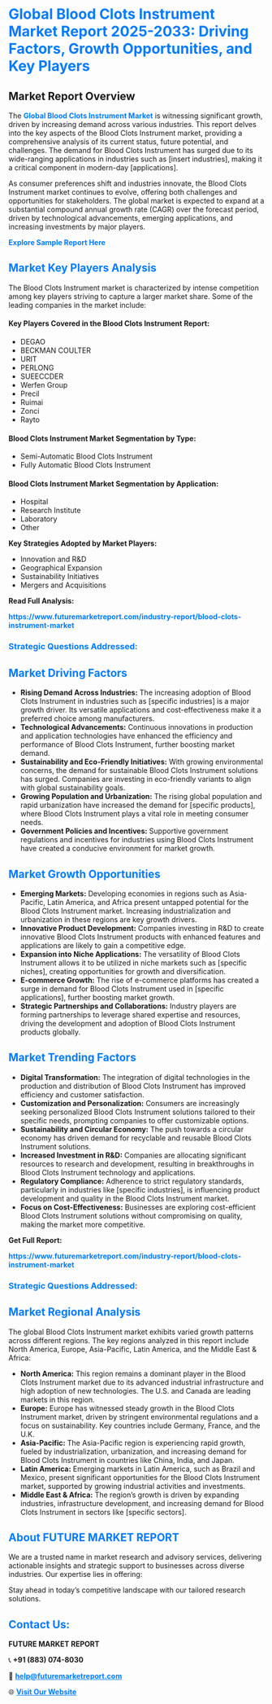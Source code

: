 <h1 style="color: #007BFF;">Global Blood Clots Instrument Market Report 2025-2033: Driving Factors, Growth Opportunities, and Key Players</h1>

<section id="overview">
<h2>Market Report Overview</h2>
<p>The <a href="https://www.futuremarketreport.com/industry-report/blood-clots-instrument-market" style="color: #007BFF; text-decoration: none;"><strong>Global Blood Clots Instrument Market</strong></a> is witnessing significant growth, driven by increasing demand across various industries. This report delves into the key aspects of the Blood Clots Instrument market, providing a comprehensive analysis of its current status, future potential, and challenges. The demand for Blood Clots Instrument has surged due to its wide-ranging applications in industries such as [insert industries], making it a critical component in modern-day [applications].</p>
<p>As consumer preferences shift and industries innovate, the Blood Clots Instrument market continues to evolve, offering both challenges and opportunities for stakeholders. The global market is expected to expand at a substantial compound annual growth rate (CAGR) over the forecast period, driven by technological advancements, emerging applications, and increasing investments by major players.</p>
</section>

<section id="overview">
<p><a href="https://www.futuremarketreport.com/request-sample/reportId=64748" style="color: #007BFF; text-decoration: none;"><strong>Explore Sample Report Here</strong></a></p>
</section>

<section id="key-players">
<h2 style="color: #007BFF;">Market Key Players Analysis</h2>
<p>The Blood Clots Instrument market is characterized by intense competition among key players striving to capture a larger market share. Some of the leading companies in the market include:</p>
<h4>Key Players Covered in the Blood Clots Instrument Report:</h4>
<ul><li>DEGAO</li><li>BECKMAN COULTER</li><li>URIT</li><li>PERLONG</li><li>SUEECCDER</li><li>Werfen Group</li><li>Precil</li><li>Ruimai</li><li>Zonci</li><li>Rayto</li></ul>
<h4>Blood Clots Instrument Market Segmentation by Type:</h4>
<ul><li>Semi-Automatic Blood Clots Instrument</li><li>Fully Automatic Blood Clots Instrument</li></ul>

<h4>Blood Clots Instrument Market Segmentation by Application:</h4>
<ul><li>Hospital</li><li>Research Institute</li><li>Laboratory</li><li>Other</li></ul>
<p><strong>Key Strategies Adopted by Market Players:</strong></p>
<ul>
<li>Innovation and R&D</li>
<li>Geographical Expansion</li>
<li>Sustainability Initiatives</li>
<li>Mergers and Acquisitions</li>
</ul>
</section>

<section>
<p><strong>Read Full Analysis: </strong></p><a href="https://www.futuremarketreport.com/industry-report/blood-clots-instrument-market" style="color: #007BFF; text-decoration: none;"><strong>https://www.futuremarketreport.com/industry-report/blood-clots-instrument-market</strong></a>
<h3 style="color: #007BFF;">Strategic Questions Addressed:</h3>
</section>

<section id="driving-factors">
<h2 style="color: #007BFF;">Market Driving Factors</h2>
<ul>
<li><strong>Rising Demand Across Industries:</strong> The increasing adoption of Blood Clots Instrument in industries such as [specific industries] is a major growth driver. Its versatile applications and cost-effectiveness make it a preferred choice among manufacturers.</li>
<li><strong>Technological Advancements:</strong> Continuous innovations in production and application technologies have enhanced the efficiency and performance of Blood Clots Instrument, further boosting market demand.</li>
<li><strong>Sustainability and Eco-Friendly Initiatives:</strong> With growing environmental concerns, the demand for sustainable Blood Clots Instrument solutions has surged. Companies are investing in eco-friendly variants to align with global sustainability goals.</li>
<li><strong>Growing Population and Urbanization:</strong> The rising global population and rapid urbanization have increased the demand for [specific products], where Blood Clots Instrument plays a vital role in meeting consumer needs.</li>
<li><strong>Government Policies and Incentives:</strong> Supportive government regulations and incentives for industries using Blood Clots Instrument have created a conducive environment for market growth.</li>
</ul>
</section>

<section id="growth-opportunities">
<h2 style="color: #007BFF;">Market Growth Opportunities</h2>
<ul>
<li><strong>Emerging Markets:</strong> Developing economies in regions such as Asia-Pacific, Latin America, and Africa present untapped potential for the Blood Clots Instrument market. Increasing industrialization and urbanization in these regions are key growth drivers.</li>
<li><strong>Innovative Product Development:</strong> Companies investing in R&D to create innovative Blood Clots Instrument products with enhanced features and applications are likely to gain a competitive edge.</li>
<li><strong>Expansion into Niche Applications:</strong> The versatility of Blood Clots Instrument allows it to be utilized in niche markets such as [specific niches], creating opportunities for growth and diversification.</li>
<li><strong>E-commerce Growth:</strong> The rise of e-commerce platforms has created a surge in demand for Blood Clots Instrument used in [specific applications], further boosting market growth.</li>
<li><strong>Strategic Partnerships and Collaborations:</strong> Industry players are forming partnerships to leverage shared expertise and resources, driving the development and adoption of Blood Clots Instrument products globally.</li>
</ul>
</section>

<section id="trending-factors">
<h2 style="color: #007BFF;">Market Trending Factors</h2>
<ul>
<li><strong>Digital Transformation:</strong> The integration of digital technologies in the production and distribution of Blood Clots Instrument has improved efficiency and customer satisfaction.</li>
<li><strong>Customization and Personalization:</strong> Consumers are increasingly seeking personalized Blood Clots Instrument solutions tailored to their specific needs, prompting companies to offer customizable options.</li>
<li><strong>Sustainability and Circular Economy:</strong> The push towards a circular economy has driven demand for recyclable and reusable Blood Clots Instrument solutions.</li>
<li><strong>Increased Investment in R&D:</strong> Companies are allocating significant resources to research and development, resulting in breakthroughs in Blood Clots Instrument technology and applications.</li>
<li><strong>Regulatory Compliance:</strong> Adherence to strict regulatory standards, particularly in industries like [specific industries], is influencing product development and quality in the Blood Clots Instrument market.</li>
<li><strong>Focus on Cost-Effectiveness:</strong> Businesses are exploring cost-efficient Blood Clots Instrument solutions without compromising on quality, making the market more competitive.</li>
</ul>
</section>

<section>
<p><strong>Get Full Report: </strong></p><a href="https://www.futuremarketreport.com/industry-report/blood-clots-instrument-market" style="color: #007BFF; text-decoration: none;"><strong>https://www.futuremarketreport.com/industry-report/blood-clots-instrument-market</strong></a>
<h3 style="color: #007BFF;">Strategic Questions Addressed:</h3>
</section>


<section id="regional-analysis">
<h2 style="color: #007BFF;">Market Regional Analysis</h2>
<p>The global Blood Clots Instrument market exhibits varied growth patterns across different regions. The key regions analyzed in this report include North America, Europe, Asia-Pacific, Latin America, and the Middle East & Africa:</p>
<ul>
<li><strong>North America:</strong> This region remains a dominant player in the Blood Clots Instrument market due to its advanced industrial infrastructure and high adoption of new technologies. The U.S. and Canada are leading markets in this region.</li>
<li><strong>Europe:</strong> Europe has witnessed steady growth in the Blood Clots Instrument market, driven by stringent environmental regulations and a focus on sustainability. Key countries include Germany, France, and the U.K.</li>
<li><strong>Asia-Pacific:</strong> The Asia-Pacific region is experiencing rapid growth, fueled by industrialization, urbanization, and increasing demand for Blood Clots Instrument in countries like China, India, and Japan.</li>
<li><strong>Latin America:</strong> Emerging markets in Latin America, such as Brazil and Mexico, present significant opportunities for the Blood Clots Instrument market, supported by growing industrial activities and investments.</li>
<li><strong>Middle East & Africa:</strong> The region’s growth is driven by expanding industries, infrastructure development, and increasing demand for Blood Clots Instrument in sectors like [specific sectors].</li>
</ul>
</section>

<footer>
<h2 style="color: #007BFF;">About FUTURE MARKET REPORT</h2>
<p>We are a trusted name in market research and advisory services, delivering actionable insights and strategic support to businesses across diverse industries. Our expertise lies in offering:</p>

<p>Stay ahead in today’s competitive landscape with our tailored research solutions.</p>

<h2 style="color: #007BFF;">Contact Us:</h2>
<p><strong>FUTURE MARKET REPORT</strong></p>
<p>📞 <strong>+91 (883) 074-8030</strong></p>
<p>📧 <strong><a href="mailto:help@futuremarketreport.com" style="color: #007BFF;">help@futuremarketreport.com</a></strong></p>
<p>🌐 <strong><a href="https://www.futuremarketreport.com/" style="color: #007BFF;">Visit Our Website</a></strong></p>
</footer>